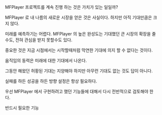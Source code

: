 MFPlayer 프로젝트를 계속 진행 하는 것은 가치가 있는 일일까?

MFPlayer 로 내 나름의 새로운 시장을 얻은 것은 사실이다. 하지만 아직 기대만큼은 크지 않다.

미래를 예측하기는 어렵다.
MFPlayer 의 높은 완성도는 기대했던 큰 시장의 확장을 줄수도, 전혀 관심을 받지 못할수도 있다.

중요한 것은 지금 시점에서는 시작할때처럼 막연한 기대에 의지 할 수 없다는 것이다.

움직임의 동력은 미래에 대한 기대에서 나온다.

그동안 해왔던 허황된 기대는 지양해야 하지만 아무런 기대도 없는 것도 답이 아니다.

실패를 하든 성공을 하든 방향 설정은 항상 필요하다.

우선 MFPlayer 에서 구현하려고 했던 기능들에 대해서 다시 전반적으로 검토해야 한다.

반드시 필요한 기능
